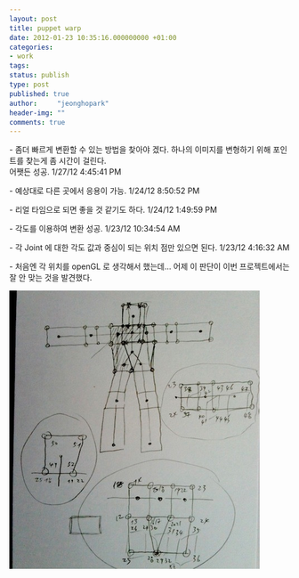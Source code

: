 ```yaml
---
layout: post
title: puppet warp
date: 2012-01-23 10:35:16.000000000 +01:00
categories:
- work
tags:
status: publish
type: post
published: true
author:     "jeonghopark"
header-img: ""
comments: true
---
```

<p>- 좀더 빠르게 변환할 수 있는 방법을 찾아야 겠다. 하나의 이미지를 변형하기 위해 포인트를 찾는게 좀 시간이 걸린다. <br />어쨋든 성공. 1/27/12 4:45:41 PM</p>
<p>- 예상대로 다른 곳에서 응용이 가능. 1/24/12 8:50:52 PM</p>
<p>- 리얼 타임으로 되면 좋을 것 같기도 하다. 1/24/12 1:49:59 PM</p>
<p>- 각도를 이용하여 변환 성공. 1/23/12 10:34:54 AM</p>
<p>- 각 Joint 에 대한 각도 값과 중심이 되는 위치 점만 있으면 된다. 1/23/12 4:16:32 AM</p>
<p>- 처음엔 각 위치를 openGL 로 생각해서 했는데... 어제 이 판단이 이번 프로젝트에서는 잘 안 맞는 것을 발견했다.</p>
<p><img src="/assets/texture_warp_02.jpg" alt="texture_warp_02.jpg" width="450" height="500" class="alignnone size-full wp-image-2400" /></p>
